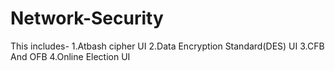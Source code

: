 # Network-Security
This includes- 1.Atbash cipher UI  2.Data Encryption Standard(DES) UI  3.CFB And OFB  4.Online Election UI 
